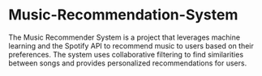 # Music-Recommendation-System
The Music Recommender System is a project that leverages machine learning and the Spotify API to recommend music to users based on their preferences. The system uses collaborative filtering to find similarities between songs and provides personalized recommendations for users.
